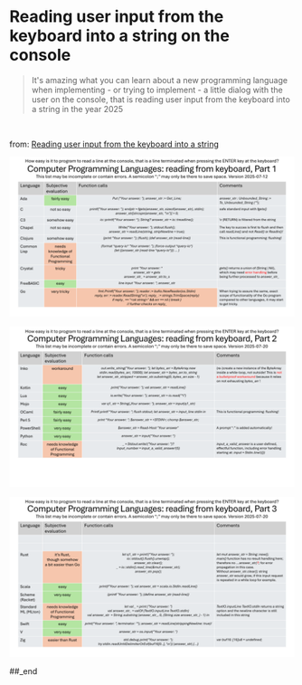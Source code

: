 # Reading user input from the keyboard into a string on the console

> It's amazing what you can learn about a new programming language when implementing - or trying to implement - a little dialog with the user on the console, that is reading user input from the keyboard into a string in the year 2025

<br/>

from: [Reading user input from the keyboard into a string](https://github.com/practicalcomputerscience/MicrobenchmarkGPHLlanguages/blob/main/README.md#reading-user-input-from-the-keyboard-into-a-string)

![plot](https://github.com/practicalcomputerscience/MicrobenchmarkGPHLlanguages/blob/main/40%20-%20reading%20user%20input%20from%20the%20keyboard%20into%20a%20string%20on%20the%20console/Computer%20Programming%20Languages%2C%20reading%20from%20keyboard%201.png)

![plot](https://github.com/practicalcomputerscience/MicrobenchmarkGPHLlanguages/blob/main/40%20-%20reading%20user%20input%20from%20the%20keyboard%20into%20a%20string%20on%20the%20console/Computer%20Programming%20Languages%2C%20reading%20from%20keyboard%202.png)

![plot](https://github.com/practicalcomputerscience/MicrobenchmarkGPHLlanguages/blob/main/40%20-%20reading%20user%20input%20from%20the%20keyboard%20into%20a%20string%20on%20the%20console/Computer%20Programming%20Languages%2C%20reading%20from%20keyboard%203.png)

##_end
